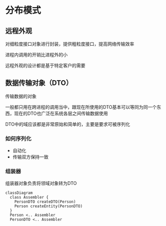 # 分布模式

## 远程外观

对细粒度接口对象进行封装，提供粗粒度接口，提高网络传输效率

进程内调用的开销比进程外的小

远程外观的设计都是基于特定客户的需要

## 数据传输对象（DTO）

传输数据的对象

一般都只用在跨进程的调用当中，跟现在所使用的DTO基本可以等同为同一个东西，现在的DTO也广泛在系统各层之间传输数据使用

DTO中的域应该都是非常原始和简单的，主要是要求可被序列化

### 如何序列化

- 自动化
- 传输双方保持一致

### 组装器

组装器对象负责将领域对象转为DTO

```mermaid
classDiagram
  class Assembler {
    PersonDTO createDTO(Person)
    Person createEntity(PersonDTO)
  }
  Person <.. Assembler
  PersonDTO <.. Assembler
```

